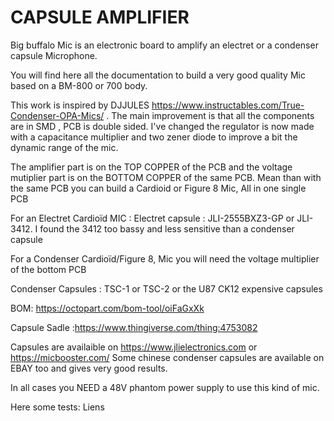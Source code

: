 # CAPSULE AMPLIFIER
Big buffalo Mic is an electronic board to amplify an electret or a condenser capsule Microphone. 

You will find here all the documentation to build a very good quality Mic based on a BM-800 or 700 body.

This work is inspired by DJJULES https://www.instructables.com/True-Condenser-OPA-Mics/ . The main improvement is that all the components are in SMD , PCB is double sided. I've changed the regulator is now made with a capacitance multiplier and two  zener diode to improve a bit the dynamic range of the mic.

The amplifier part is on the TOP COPPER of the PCB and the voltage mutiplier part is on the BOTTOM COPPER of the same PCB.
Mean than with the same PCB you can build a Cardioid or Figure 8 Mic, All in one single PCB

For an Electret Cardioïd MIC :
Electret capsule : JLI-2555BXZ3-GP or JLI-3412. I found the 3412 too bassy and less sensitive than a condenser capsule

For a Condenser Cardioïd/Figure 8, Mic you will need the voltage multiplier of the bottom PCB

Condenser Capsules : TSC-1 or TSC-2 or the U87 CK12 expensive capsules

BOM: https://octopart.com/bom-tool/oiFaGxXk

Capsule Sadle :https://www.thingiverse.com/thing:4753082

Capsules are availaible on https://www.jlielectronics.com or https://micbooster.com/
Some chinese condenser capsules are available on EBAY too and gives very good results.

In all cases you NEED a 48V phantom power supply to use this kind of mic.

Here some tests: Liens






